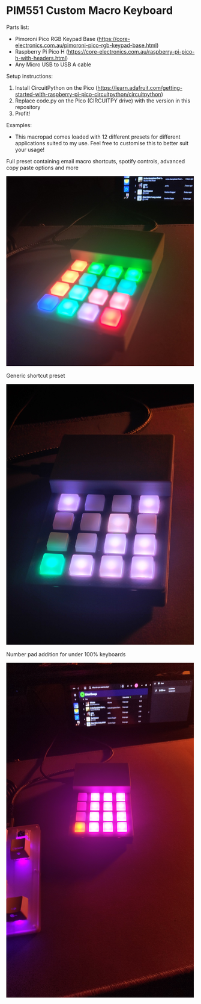 # PIM551 Custom Macro Keyboard
Parts list:
- Pimoroni Pico RGB Keypad Base (https://core-electronics.com.au/pimoroni-pico-rgb-keypad-base.html)
- Raspberry Pi Pico H (https://core-electronics.com.au/raspberry-pi-pico-h-with-headers.html)
- Any Micro USB to USB A cable

Setup instructions:
1. Install CircuitPython on the Pico (https://learn.adafruit.com/getting-started-with-raspberry-pi-pico-circuitpython/circuitpython)
2. Replace code.py on the Pico (CIRCUITPY drive) with the version in this repository
3. Profit!


Examples:
- This macropad comes loaded with 12 different presets for different applications suited to my use. Feel free to customise this to better suit your usage!

Full preset containing email macro shortcuts, spotify controls, advanced copy paste options and more

<img src="images/pad1.jpg" width="500">

Generic shortcut preset

<img src="images/pad3.jpg" width="500">

Number pad addition for under 100% keyboards

<img src="images/pad4.jpg" width="500">
